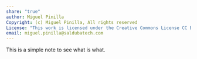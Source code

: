 ```yaml
---
share: "true"
author: Miguel Pinilla
Copyright: (c) Miguel Pinilla, All rights reserved
License: "This work is licensed under the Creative Commons License CC BY-NC-SA 4.0: https://creativecommons.org/licenses/by-nc-sa/4.0/"
email: miguel.pinilla@saldubatech.com
---
```


This is a simple note to see what is what.